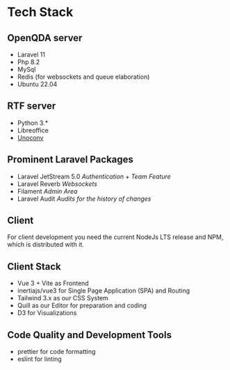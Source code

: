 # Tech Stack

## OpenQDA server
- Laravel 11
- Php 8.2
- MySql
- Redis (for websockets and queue elaboration)
- Ubuntu 22.04

## RTF server
- Python 3.*
- Libreoffice
- [Unoconv](https://github.com/unoconv/unoconv)


## Prominent Laravel Packages
- Laravel JetStream 5.0
  *Authentication + Team Feature*
- Laravel Reverb
  *Websockets*
- Filament
  *Admin Area*
- Laravel Audit
  *Audits for the history of changes*

## Client

For client development you need the current NodeJs LTS release
and NPM, which is distributed with it.

## Client Stack
- Vue 3 + Vite as Frontend
- inertiajs/vue3 for Single Page Application (SPA) and Routing
- Tailwind 3.x as our CSS System
- Quill as our Editor for preparation and coding
- D3 for Visualizations

## Code Quality and Development Tools
- prettier for code formatting
- eslint for linting
